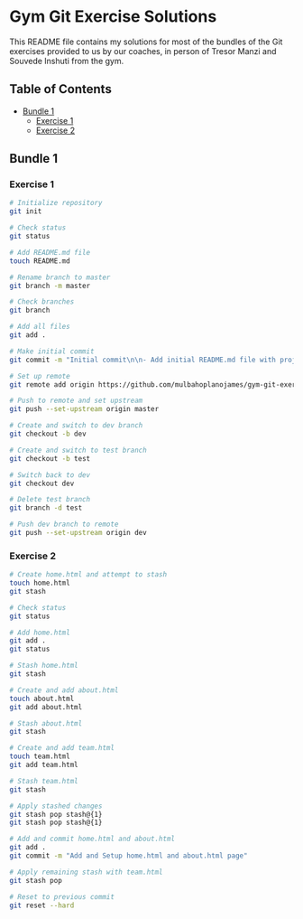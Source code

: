 # Gym Git Exercise Solutions

This README file contains my solutions for most of the bundles of the Git exercises provided to us by our coaches, in person of Tresor Manzi and Souvede Inshuti from the gym.

## Table of Contents

- [Bundle 1](#bundle-1)
  - [Exercise 1](#exercise-1)
  - [Exercise 2](#exercise-2)

## Bundle 1

### Exercise 1

```bash
# Initialize repository
git init

# Check status
git status

# Add README.md file
touch README.md

# Rename branch to master
git branch -m master

# Check branches
git branch

# Add all files
git add .

# Make initial commit
git commit -m "Initial commit\n\n- Add initial README.md file with project description\n- Create table of contents for exercise solutions\n- Set up structure for Bundle 1 with placeholders for exercises\n- Include basic formatting and code blocks for command examples"

# Set up remote
git remote add origin https://github.com/mulbahoplanojames/gym-git-exercise-solutions.git

# Push to remote and set upstream
git push --set-upstream origin master

# Create and switch to dev branch
git checkout -b dev

# Create and switch to test branch
git checkout -b test

# Switch back to dev
git checkout dev

# Delete test branch
git branch -d test

# Push dev branch to remote
git push --set-upstream origin dev
```

### Exercise 2

```bash
# Create home.html and attempt to stash
touch home.html
git stash

# Check status
git status

# Add home.html
git add .
git status

# Stash home.html
git stash

# Create and add about.html
touch about.html
git add about.html

# Stash about.html
git stash

# Create and add team.html
touch team.html
git add team.html

# Stash team.html
git stash

# Apply stashed changes
git stash pop stash@{1}
git stash pop stash@{1}

# Add and commit home.html and about.html
git add .
git commit -m "Add and Setup home.html and about.html page"

# Apply remaining stash with team.html
git stash pop

# Reset to previous commit
git reset --hard
```
